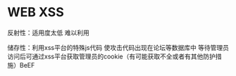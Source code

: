 # WEB XSS

反射性：适用度太低 难以利用

储存性：利用xss平台的特殊js代码 使攻击代码出现在论坛等数据库中 等待管理员访问后可通过xss平台获取管理员的cookie（有可能获取不全或者有其他防护措施）BeEF